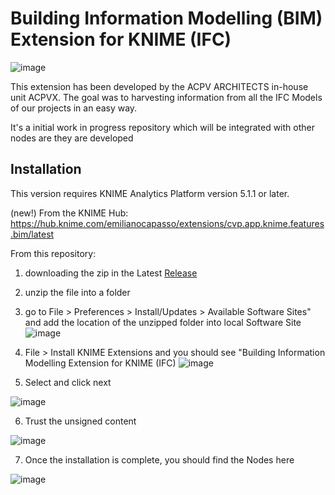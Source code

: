 # Building Information Modelling (BIM) Extension for KNIME (IFC)

  
![image](https://github.com/acpvarchitects/CVP.App.Knime.BIM/assets/26569178/f3c38376-4329-4d02-94d6-4d91beb9969f)



This extension has been developed by the ACPV ARCHITECTS in-house unit ACPVX. The goal was to harvesting information from all the IFC Models of our projects in an easy way.

It's a initial work in progress repository which will be integrated with other nodes are they are developed

## Installation

This version requires KNIME Analytics Platform version 5.1.1 or later.

(new!) From the KNIME Hub: https://hub.knime.com/emilianocapasso/extensions/cvp.app.knime.features.bim/latest

From this repository:
1. downloading the zip in the Latest [Release](https://github.com/acpvarchitects/CVP.App.Knime.BIM/releases/tag/1.0.0)
2. unzip the file into a folder
3. go to File > Preferences > Install/Updates > Available Software Sites" and add the location of the unzipped folder into local Software Site
 ![image](https://github.com/acpvarchitects/CVP.App.Knime.BIM/assets/26569178/7a502a45-2fd3-4bff-80b1-6d7e8dca3264)
4. File > Install KNIME Extensions and you should see "Building Information Modelling Extension for KNIME (IFC) 
   ![image](https://github.com/acpvarchitects/CVP.App.Knime.BIM/assets/26569178/f7affae4-5a6a-4687-a0a3-822bc522c53f)
   
5. Select and click next
   
 ![image](https://github.com/acpvarchitects/CVP.App.Knime.BIM/assets/26569178/05c9a46d-e1c8-4b04-82b1-4d6d29a7828a)
 
6. Trust the unsigned content

 ![image](https://github.com/acpvarchitects/CVP.App.Knime.BIM/assets/26569178/e3c37f66-da80-4341-a3f4-f4296c94605f)
 
7. Once the installation is complete, you should find the Nodes here

![image](https://github.com/acpvarchitects/CVP.App.Knime.BIM/assets/26569178/383d618c-9230-4276-9895-e1b2f63e5777)
